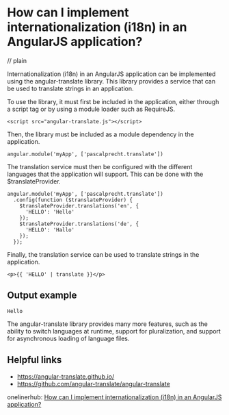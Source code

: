 # How can I implement internationalization (i18n) in an AngularJS application?
// plain

Internationalization (i18n) in an AngularJS application can be implemented using the angular-translate library. This library provides a service that can be used to translate strings in an application.

To use the library, it must first be included in the application, either through a script tag or by using a module loader such as RequireJS.

```
<script src="angular-translate.js"></script>
```

Then, the library must be included as a module dependency in the application.

```
angular.module('myApp', ['pascalprecht.translate'])
```

The translation service must then be configured with the different languages that the application will support. This can be done with the $translateProvider.

```
angular.module('myApp', ['pascalprecht.translate'])
  .config(function ($translateProvider) {
    $translateProvider.translations('en', {
      'HELLO': 'Hello'
    });
    $translateProvider.translations('de', {
      'HELLO': 'Hallo'
    });
  });
```

Finally, the translation service can be used to translate strings in the application.

```
<p>{{ 'HELLO' | translate }}</p>
```

## Output example

```
Hello
```

The angular-translate library provides many more features, such as the ability to switch languages at runtime, support for pluralization, and support for asynchronous loading of language files.

## Helpful links
- https://angular-translate.github.io/
- https://github.com/angular-translate/angular-translate

onelinerhub: [How can I implement internationalization (i18n) in an AngularJS application?](https://onelinerhub.com/angularjs/how-can-i-implement-internationalization--i--n--in-an-angularjs-application)